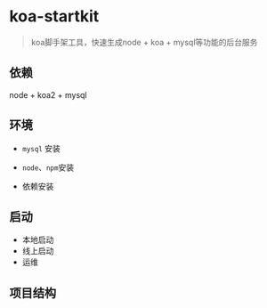 # koa-startkit

> koa脚手架工具，快速生成node + koa + mysql等功能的后台服务

## 依赖

node + koa2 + mysql


## 环境

- `mysql` 安装

- `node`、`npm`安装

- 依赖安装

## 启动

- 本地启动
- 线上启动
- 运维

## 项目结构
